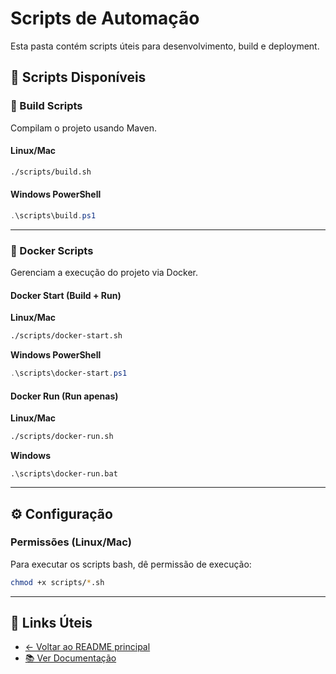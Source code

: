# Scripts de Automação

Esta pasta contém scripts úteis para desenvolvimento, build e deployment.

## 📜 Scripts Disponíveis

### 🔨 Build Scripts

Compilam o projeto usando Maven.

#### Linux/Mac
```bash
./scripts/build.sh
```

#### Windows PowerShell
```powershell
.\scripts\build.ps1
```

---

### 🐳 Docker Scripts

Gerenciam a execução do projeto via Docker.

#### Docker Start (Build + Run)

**Linux/Mac**
```bash
./scripts/docker-start.sh
```

**Windows PowerShell**
```powershell
.\scripts\docker-start.ps1
```

#### Docker Run (Run apenas)

**Linux/Mac**
```bash
./scripts/docker-run.sh
```

**Windows**
```batch
.\scripts\docker-run.bat
```

---

## ⚙️ Configuração

### Permissões (Linux/Mac)

Para executar os scripts bash, dê permissão de execução:

```bash
chmod +x scripts/*.sh
```

---

## 🔗 Links Úteis

- [← Voltar ao README principal](../README.md)
- [📚 Ver Documentação](../docs/)

